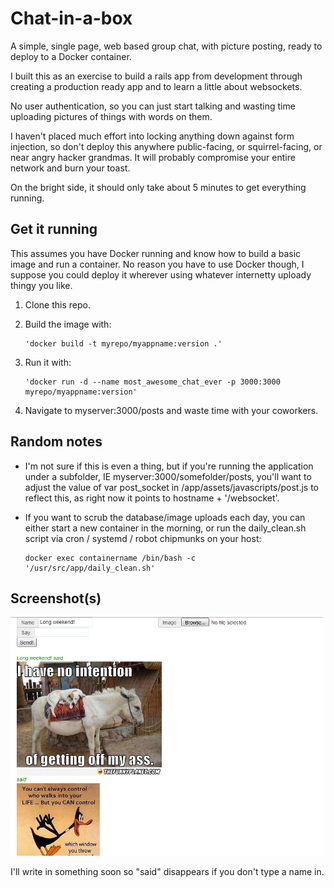 # Chat-in-a-box

A simple, single page, web based group chat, with picture posting, ready to deploy to a Docker container.

I built this as an exercise to build a rails app from development through creating a production ready app and to learn a little about websockets.

No user authentication, so you can just start talking and wasting time uploading pictures of things with words on them.

I haven't placed much effort into locking anything down against form injection, so don't deploy this anywhere public-facing, or squirrel-facing, or near angry hacker grandmas.  It will probably compromise your entire network and burn your toast.

On the bright side, it should only take about 5 minutes to get everything running.

## Get it running

This assumes you have Docker running and know how to build a basic image and run a container.
No reason you have to use Docker though, I suppose you could deploy it wherever using whatever internetty uploady thingy you like.

1.  Clone this repo.

2.  Build the image with:

        'docker build -t myrepo/myappname:version .'

3.  Run it with:

        'docker run -d --name most_awesome_chat_ever -p 3000:3000 myrepo/myappname:version'

4.  Navigate to myserver:3000/posts and waste time with your coworkers.

## Random notes

*   I'm not sure if this is even a thing, but if you're running the application under a subfolder, IE myserver:3000/somefolder/posts, you'll want to adjust the value of var post_socket in /app/assets/javascripts/post.js to reflect this, as right now it points to hostname + '/websocket'.

*   If you want to scrub the database/image uploads each day, you can either start a new container in the morning, or run the daily_clean.sh script via cron / systemd / robot chipmunks on your host:

        docker exec containername /bin/bash -c '/usr/src/app/daily_clean.sh'

## Screenshot(s)
![Screenshot](chat-screenshot.PNG)

I'll write in something soon so "said" disappears if you don't type a name in.
